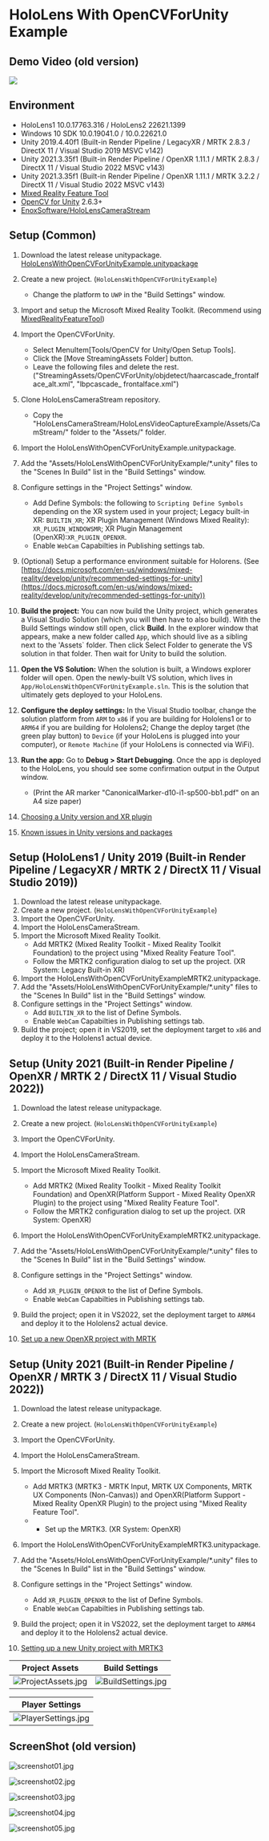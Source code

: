 # HoloLens With OpenCVForUnity Example


## Demo Video (old version)
[![](http://img.youtube.com/vi/SdzsedkTpCI/0.jpg)](https://youtu.be/SdzsedkTpCI)


## Environment
* HoloLens1 10.0.17763.316 / HoloLens2 22621.1399
* Windows 10 SDK 10.0.19041.0 / 10.0.22621.0
* Unity 2019.4.40f1 (Built-in Render Pipeline / LegacyXR / MRTK 2.8.3 / DirectX 11 / Visual Studio 2019 MSVC v142)
* Unity 2021.3.35f1 (Built-in Render Pipeline / OpenXR 1.11.1 / MRTK 2.8.3 / DirectX 11 / Visual Studio 2022 MSVC v143)
* Unity 2021.3.35f1 (Built-in Render Pipeline / OpenXR 1.11.1 / MRTK 3.2.2 / DirectX 11 / Visual Studio 2022 MSVC v143)
* [Mixed Reality Feature Tool](https://learn.microsoft.com/en-us/windows/mixed-reality/develop/unity/welcome-to-mr-feature-tool)
* [OpenCV for Unity](https://assetstore.unity.com/packages/tools/integration/opencv-for-unity-21088?aid=1011l4ehR) 2.6.3+ 
* [EnoxSoftware/HoloLensCameraStream](https://github.com/EnoxSoftware/HoloLensCameraStream)


## Setup (Common)
1. Download the latest release unitypackage. [HoloLensWithOpenCVForUnityExample.unitypackage](https://github.com/EnoxSoftware/HoloLensWithOpenCVForUnityExample/releases)
1. Create a new project. (`HoloLensWithOpenCVForUnityExample`)
    * Change the platform to `UWP` in the "Build Settings" window.
1. Import and setup the Microsoft Mixed Reality Toolkit. (Recommend using [MixedRealityFeatureTool](https://www.microsoft.com/en-us/download/details.aspx?id=102778))
1. Import the OpenCVForUnity.
    * Select MenuItem[Tools/OpenCV for Unity/Open Setup Tools].
    * Click the [Move StreamingAssets Folder] button.
    * Leave the following files and delete the rest. ("StreamingAssets/OpenCVForUnity/objdetect/haarcascade_frontalface_alt.xml", "lbpcascade_ frontalface.xml")
1. Clone HoloLensCameraStream repository.
    * Copy the "HoloLensCameraStream/HoloLensVideoCaptureExample/Assets/CamStream/" folder to the "Assets/" folder.
1. Import the HoloLensWithOpenCVForUnityExample.unitypackage.
1. Add the "Assets/HoloLensWithOpenCVForUnityExample/*.unity" files to the "Scenes In Build" list in the "Build Settings" window.
1. Configure settings in the "Project Settings" window.
    * Add Define Symbols: the following to `Scripting Define Symbols` depending on the XR system used in your project; Legacy built-in XR: `BUILTIN_XR`; XR Plugin Management (Windows Mixed Reality): `XR_PLUGIN_WINDOWSMR`; XR Plugin Management (OpenXR):`XR_PLUGIN_OPENXR`.
    * Enable `WebCam` Capabilties in Publishing settings tab.
1. (Optional) Setup a performance environment suitable for Holorens. (See [https://docs.microsoft.com/en-us/windows/mixed-reality/develop/unity/recommended-settings-for-unity](https://docs.microsoft.com/en-us/windows/mixed-reality/develop/unity/recommended-settings-for-unity))
1. **Build the project:** You can now build the Unity project, which generates a Visual Studio Solution (which you will then have to also build). With the Build Settings window still open, click **Build**. In the explorer window that appears, make a new folder called `App`, which should live as a sibling next to the 'Assets` folder. Then click Select Folder to generate the VS solution in that folder. Then wait for Unity to build the solution.
1. **Open the VS Solution:** When the solution is built, a Windows explorer folder will open. Open the newly-built VS solution, which lives in `App/HoloLensWithOpenCVForUnityExample.sln`. This is the solution that ultimately gets deployed to your HoloLens.
1. **Configure the deploy settings:** In the Visual Studio toolbar, change the solution platform from `ARM` to `x86` if you are building for Hololens1 or to `ARM64` if you are building for Hololens2; Change the deploy target (the green play button) to `Device` (if your HoloLens is plugged into your computer), or `Remote Machine` (if your HoloLens is connected via WiFi).
1. **Run the app:** Go to **Debug > Start Debugging**. Once the app is deployed to the HoloLens, you should see some confirmation output in the Output window.
    *  (Print the AR marker "CanonicalMarker-d10-i1-sp500-bb1.pdf" on an A4 size paper)  

1. [Choosing a Unity version and XR plugin](https://learn.microsoft.com/en-us/windows/mixed-reality/develop/unity/choosing-unity-version)
1. [Known issues in Unity versions and packages](https://learn.microsoft.com/en-us/windows/mixed-reality/develop/unity/known-issues)


## Setup (HoloLens1 / Unity 2019 (Built-in Render Pipeline / LegacyXR / MRTK 2 / DirectX 11 / Visual Studio 2019))
1. Download the latest release unitypackage.
1. Create a new project. (`HoloLensWithOpenCVForUnityExample`)
1. Import the OpenCVForUnity.
1. Import the HoloLensCameraStream.
1. Import the Microsoft Mixed Reality Toolkit.
    * Add MRTK2 (Mixed Reality Toolkit - Mixed Reality Toolkit Foundation) to the project using "Mixed Reality Feature Tool".
    * Follow the MRTK2 configuration dialog to set up the project. (XR System: Legacy Built-in XR)
1. Import the HoloLensWithOpenCVForUnityExampleMRTK2.unitypackage.
1. Add the "Assets/HoloLensWithOpenCVForUnityExample/*.unity" files to the "Scenes In Build" list in the "Build Settings" window.
1. Configure settings in the "Project Settings" window.
    * Add `BUILTIN_XR` to the list of Define Symbols.
    * Enable `WebCam` Capabilties in Publishing settings tab.
1. Build the project; open it in VS2019, set the deployment target to `x86` and deploy it to the Hololens1 actual device.


## Setup (Unity 2021 (Built-in Render Pipeline / OpenXR / MRTK 2 / DirectX 11 / Visual Studio 2022))
1. Download the latest release unitypackage.
1. Create a new project. (`HoloLensWithOpenCVForUnityExample`)
1. Import the OpenCVForUnity.
1. Import the HoloLensCameraStream.
1. Import the Microsoft Mixed Reality Toolkit.
    * Add MRTK2 (Mixed Reality Toolkit - Mixed Reality Toolkit Foundation) and OpenXR(Platform Support - Mixed Reality OpenXR Plugin) to the project using "Mixed Reality Feature Tool".
    * Follow the MRTK2 configuration dialog to set up the project. (XR System: OpenXR)
1. Import the HoloLensWithOpenCVForUnityExampleMRTK2.unitypackage.
1. Add the "Assets/HoloLensWithOpenCVForUnityExample/*.unity" files to the "Scenes In Build" list in the "Build Settings" window.
1. Configure settings in the "Project Settings" window.
    * Add `XR_PLUGIN_OPENXR` to the list of Define Symbols.
    * Enable `WebCam` Capabilties in Publishing settings tab.
1. Build the project; open it in VS2022, set the deployment target to `ARM64` and deploy it to the Hololens2 actual device.

1. [Set up a new OpenXR project with MRTK](https://learn.microsoft.com/en-us/windows/mixed-reality/develop/unity/new-openxr-project-with-mrtk)


## Setup (Unity 2021 (Built-in Render Pipeline / OpenXR / MRTK 3 / DirectX 11 / Visual Studio 2022))
1. Download the latest release unitypackage.
1. Create a new project. (`HoloLensWithOpenCVForUnityExample`)
1. Import the OpenCVForUnity.
1. Import the HoloLensCameraStream.
1. Import the Microsoft Mixed Reality Toolkit.
    * Add MRTK3 (MRTK3 - MRTK Input, MRTK UX Components, MRTK UX Components (Non-Canvas)) and OpenXR(Platform Support - Mixed Reality OpenXR Plugin) to the project using "Mixed Reality Feature Tool".
    * * Set up the MRTK3. (XR System: OpenXR)
1. Import the HoloLensWithOpenCVForUnityExampleMRTK3.unitypackage.
1. Add the "Assets/HoloLensWithOpenCVForUnityExample/*.unity" files to the "Scenes In Build" list in the "Build Settings" window.
1. Configure settings in the "Project Settings" window.
    * Add `XR_PLUGIN_OPENXR` to the list of Define Symbols.
    * Enable `WebCam` Capabilties in Publishing settings tab.
1. Build the project; open it in VS2022, set the deployment target to `ARM64` and deploy it to the Hololens2 actual device.

1. [Setting up a new Unity project with MRTK3](https://learn.microsoft.com/en-us/windows/mixed-reality/mrtk-unity/mrtk3-overview/getting-started/setting-up/setup-new-project)



|Project Assets|Build Settings|
|---|---|
|![ProjectAssets.jpg](ProjectAssets.jpg)|![BuildSettings.jpg](BuildSettings.jpg)|

|Player Settings|
|---|
|![PlayerSettings.jpg](PlayerSettings.jpg)|


## ScreenShot (old version)
![screenshot01.jpg](screenshot01.jpg) 

![screenshot02.jpg](screenshot02.jpg) 

![screenshot03.jpg](screenshot03.jpg) 

![screenshot04.jpg](screenshot04.jpg) 

![screenshot05.jpg](screenshot05.jpg) 


